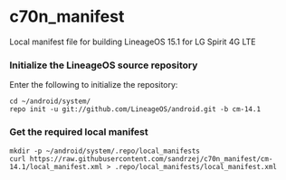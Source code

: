 # c70n_manifest
Local manifest file for building LineageOS 15.1 for LG Spirit 4G LTE


### Initialize the LineageOS source repository

Enter the following to initialize the repository:
```
cd ~/android/system/
repo init -u git://github.com/LineageOS/android.git -b cm-14.1
```
### Get the required local manifest

```
mkdir -p ~/android/system/.repo/local_manifests
curl https://raw.githubusercontent.com/sandrzej/c70n_manifest/cm-14.1/local_manifest.xml > .repo/local_manifests/local_manifest.xml
